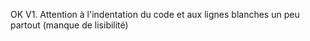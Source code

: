 OK V1.
Attention à l'indentation du code et aux lignes blanches un peu partout (manque de lisibilité)
